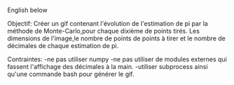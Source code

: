 English below 


Objectif: 
Créer un gif contenant l'évolution de l'estimation de pi par la méthode de Monte-Carlo,pour chaque dixième de points tirés. Les dimensions de l'image,le nombre de points de points à tirer et le nombre de décimales de chaque estimation de pi.

Contraintes:
-ne pas utiliser numpy 
-ne pas utiliser de modules externes qui fassent l'affichage des décimales à la main.
-utiliser subprocess ainsi qu'une commande bash pour générer le gif.


